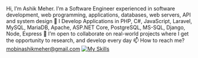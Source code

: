 Hi, I’m Ashik Meher.
I’m a Software Engineer experienced in software development, web programming, applications, databases, web servers, API and system design
🌱 I Develop Applications in PHP, C#, JavaScript, Laravel, MySQL, MariaDB, Apache, ASP.NET Core, PostgreSQL, MS-SQL, Django, Node, Express
💞️ I’m open to collaborate on real-world projects where I get the opportunity to research, and develop every day
📫 How to reach me? mobinashikmeher@gmail.com
[![My Skills](https://skillicons.dev/icons?i=php,java,javascript,cs,django,angular,nodejs,express,laravel,mysql,nginx,html,css,bootstrap,linux,postgres,anaconda,npm,vue,nuxt,cassandra,mongodb,jquery,jenkins,git,gitlab,elixir,,py,redhat,dotnet)](https://skillicons.dev)

